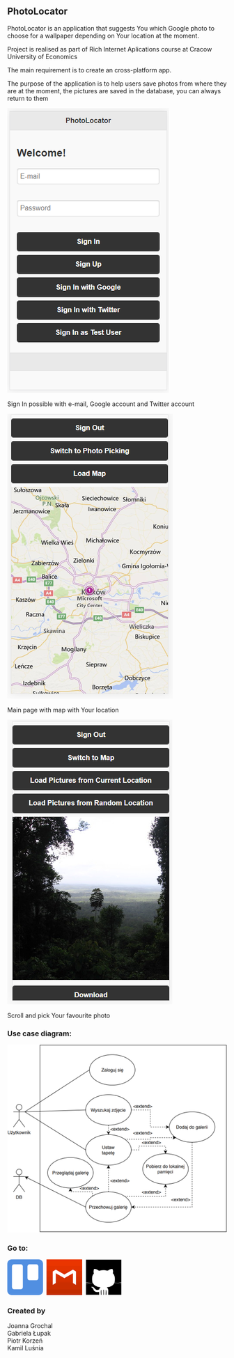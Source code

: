 
## PhotoLocator

PhotoLocator is an application that suggests You which Google photo to choose for a wallpaper depending on Your location at the moment.

Project is realised as part of Rich Internet Aplications course at Cracow University of Economics

The main requirement is to create an cross-platform app.

The purpose of the application is to help users save photos from where they are at the moment, the pictures are saved in the database, you can always return to them


<img src="login.PNG" alt="Log In page">

Sign In possible with e-mail, Google account and Twitter account


<img src="main1.PNG" alt="Main page" >

Main page with map with Your location


<img src="pickphoto.PNG" alt="Pick a photo" >

Scroll and pick Your favourite photo

### Use case diagram:

<img src="diagram.PNG" alt="Use case diagram" >


### Go to:

<a href="https://trello.com/baiprojekt1"><img src="trellosquare.png" style="width:82px; height:82px" title="Trello" alt="Trello"></a>&nbsp;
<a href="https://github.com/jgrochal/bai-project/tree/master/prototype"><img src="mockplussquare.png" style="width:82px; height:82px" title="Mockplus" alt="Mockplus"></a>&nbsp;
<a href="https://github.com/jgrochal/bai-project"><img src="githubsquare.png" style="width:82px; height:82px" title="Github" alt="Github"></a>

### Created by

Joanna Grochal<br/>
Gabriela Łupak<br/>
Piotr Korzeń<br/>
Kamil Luśnia
